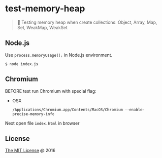 # test-memory-heap

> :ledger: Testing memory heap when create collections: Object, Array, Map, Set, WeakMap, WeakSet

## Node.js

Use `process.memoryUsage();` in Node.js environment.

```
$ node index.js
```

## Chromium

BEFORE test run Chromium with special flag:

* OSX

    ```
    /Applications/Chromium.app/Contents/MacOS/Chromium --enable-precise-memory-info
    ```

Next open file `index.html` in browser

## License

[The MIT License](http://piecioshka.mit-license.org) @ 2016
